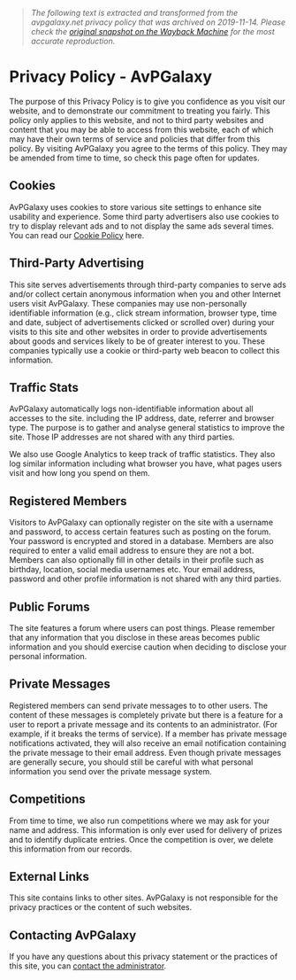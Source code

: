 > *The following text is extracted and transformed from the avpgalaxy.net privacy policy that was archived on 2019-11-14. Please check the [original snapshot on the Wayback Machine](https://web.archive.org/web/20191114053459id_/https%3A//www.avpgalaxy.net/website/privacy-policy) for the most accurate reproduction.*

# Privacy Policy - AvPGalaxy

The purpose of this Privacy Policy is to give you confidence as you visit our website, and to demonstrate our commitment to treating you fairly. This policy only applies to this website, and not to third party websites and content that you may be able to access from this website, each of which may have their own terms of service and policies that differ from this policy. By visiting AvPGalaxy you agree to the terms of this policy. They may be amended from time to time, so check this page often for updates.

## Cookies

AvPGalaxy uses cookies to store various site settings to enhance site usability and experience. Some third party advertisers also use cookies to try to display relevant ads and to not display the same ads several times. You can read our [Cookie Policy](http://www.avpgalaxy.net/website/cookie-policy/) here.

## Third-Party Advertising

This site serves advertisements through third-party companies to serve ads and/or collect certain anonymous information when you and other Internet users visit AvPGalaxy. These companies may use non-personally identifiable information (e.g., click stream information, browser type, time and date, subject of advertisements clicked or scrolled over) during your visits to this site and other websites in order to provide advertisements about goods and services likely to be of greater interest to you. These companies typically use a cookie or third-party web beacon to collect this information.

## Traffic Stats

AvPGalaxy automatically logs non-identifiable information about all accesses to the site. including the IP address, date, referrer and browser type. The purpose is to gather and analyse general statistics to improve the site. Those IP addresses are not shared with any third parties.

We also use Google Analytics to keep track of traffic statistics. They also log similar information including what browser you have, what pages users visit and how long you spend on them.

## Registered Members

Visitors to AvPGalaxy can optionally register on the site with a username and password, to access certain features such as posting on the forum. Your password is encrypted and stored in a database. Members are also required to enter a valid email address to ensure they are not a bot. Members can also optionally fill in other details in their profile such as birthday, location, social media usernames etc. Your email address, password and other profile information is not shared with any third parties.

## Public Forums

The site features a forum where users can post things. Please remember that any information that you disclose in these areas becomes public information and you should exercise caution when deciding to disclose your personal information.

## Private Messages

Registered members can send private messages to to other users. The content of these messages is completely private but there is a feature for a user to report a private message and its contents to an administrator. (For example, if it breaks the terms of service). If a member has private message notifications activated, they will also receive an email notification containing the private message to their email address. Even though private messages are generally secure, you should still be careful with what personal information you send over the private message system.

## Competitions

From time to time, we also run competitions where we may ask for your name and address. This information is only ever used for delivery of prizes and to identify duplicate entries. Once the competition is over, we delete this information from our records.

## External Links

This site contains links to other sites. AvPGalaxy is not responsible for the privacy practices or the content of such websites.

## Contacting AvPGalaxy

If you have any questions about this privacy statement or the practices of this site, you can [contact the administrator](http://www.avpgalaxy.net/website/contact/).
